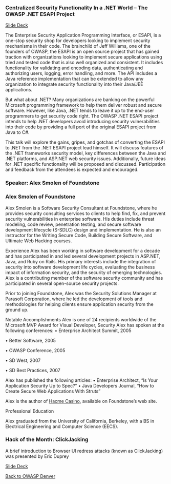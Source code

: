 ### Centralized Security Functionality In a .NET World – The OWASP .NET ESAPI Project

[Slide Deck](https://www.owasp.org/images/e/e3/OWASP_.NET_ESAPI.zip)

The Enterprise Security Application Programming Interface, or ESAPI, is
a one-stop security shop for developers looking to implement security
mechanisms in their code. The brainchild of Jeff Williams, one of the
founders of OWASP, the ESAPI is an open source project that has gained
traction with organizations looking to implement secure applications
using tried and tested code that is also well organized and consistent.
It includes functionality for validating and encoding data,
authenticating and authorizing users, logging, error handling, and more.
The API includes a Java reference implementation that can be extended to
allow any organization to integrate security functionality into their
Java/JEE applications.

But what about .NET? Many organizations are banking on the powerful
Microsoft programming framework to help them deliver robust and secure
software. However, like Java, .NET tends to leave it up to the end-user
programmers to get security code right. The OWASP .NET ESAPI project
intends to help .NET developers avoid introducing security
vulnerabilities into their code by providing a full port of the original
ESAPI project from Java to C\#.

This talk will explore the gains, gripes, and gotchas of converting the
ESAPI to .NET from the .NET ESAPI project lead himself. It will discuss
features of the .NET frameworks security model, key differences between
the Java and .NET platforms, and ASP.NET web security issues.
Additionally, future ideas for .NET specific functionality will be
proposed and discussed. Participation and feedback from the attendees is
expected and encouraged.

### Speaker: Alex Smolen of Foundstone

### Alex Smolen of Foundstone

Alex Smolen is a Software Security Consultant at Foundstone, where he
provides security consulting services to clients to help find, fix, and
prevent security vulnerabilities in enterprise software. His duties
include threat modeling, code review, penetration testing, and secure
software development lifecycle (S-SDLC) design and implementation. He is
also an instructor for the Writing Secure Code, Building Secure
Software, and Ultimate Web Hacking courses.

Experience Alex has been working in software development for a decade
and has participated in and led several development projects in ASP.NET,
Java, and Ruby on Rails. His primary interests include the integration
of security into software development life cycles, evaluating the
business impact of information security, and the security of emerging
technologies. Alex is a contributing member of the software security
community and has participated in several open-source security projects.

Prior to joining Foundstone, Alex was the Security Solutions Manager at
Parasoft Corporation, where he led the development of tools and
methodologies for helping clients ensure application security from the
ground up.

Notable Accomplishments Alex is one of 24 recipients worldwide of the
Microsoft MVP Award for Visual Developer, Security Alex has spoken at
the following conferences: • Enterprise Architect Summit, 2005

• Better Software, 2005

• OWASP Conference, 2005

• SD West, 2007

• SD Best Practices, 2007

Alex has published the following articles: • Enterprise Architect, “Is
Your Application Security Up to Spec?” • Java Developers Journal, “How
to Create Secure Web Applications With Struts”

Alex is the author of [Hacme
Casino](http://www.foundstone.com/us/resources/proddesc/hacmecasino.htm),
available on Foundstone’s web site.

Professional Education

Alex graduated from the University of California, Berkeley, with a BS in
Electrical Engineering and Computer Science (EECS).

### Hack of the Month: ClickJacking

A brief introduction to Browser UI redress attacks (known as
ClickJacking) was presented by Eric Duprey

[Slide
Deck](https://www.owasp.org/images/2/24/0808_Denver_Clickjacking.zip)

[Back to OWASP Denver](https://www.owasp.org/index.php/Denver)